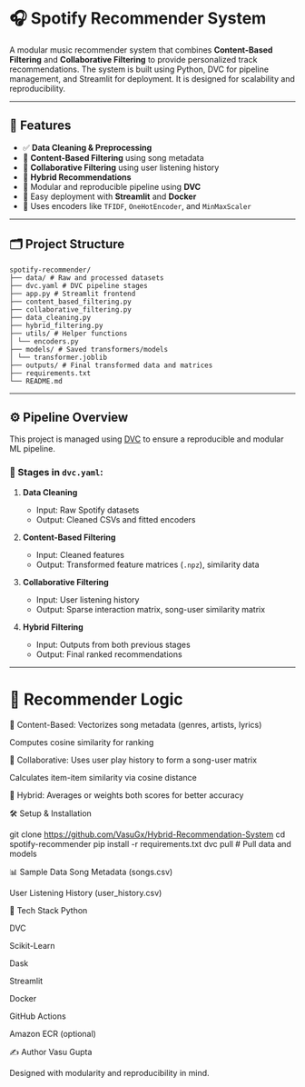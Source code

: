 # 🎧 Spotify Recommender System

A modular music recommender system that combines **Content-Based Filtering** and **Collaborative Filtering** to provide personalized track recommendations. The system is built using Python, DVC for pipeline management, and Streamlit for deployment. It is designed for scalability and reproducibility.

---

## 📌 Features

- ✅ **Data Cleaning & Preprocessing**
- 🎯 **Content-Based Filtering** using song metadata
- 👥 **Collaborative Filtering** using user listening history
- 🔀 **Hybrid Recommendations**
- 🧪 Modular and reproducible pipeline using **DVC**
- 🧱 Easy deployment with **Streamlit** and **Docker**
- 🧠 Uses encoders like `TFIDF`, `OneHotEncoder`, and `MinMaxScaler`

---

## 🗂️ Project Structure

```
spotify-recommender/
├── data/ # Raw and processed datasets
├── dvc.yaml # DVC pipeline stages
├── app.py # Streamlit frontend
├── content_based_filtering.py
├── collaborative_filtering.py
├── data_cleaning.py
├── hybrid_filtering.py
├── utils/ # Helper functions
│ └── encoders.py
├── models/ # Saved transformers/models
│ └── transformer.joblib
├── outputs/ # Final transformed data and matrices
├── requirements.txt
└── README.md
```


---

## ⚙️ Pipeline Overview

This project is managed using [DVC](https://dvc.org/) to ensure a reproducible and modular ML pipeline.

### 🔹 Stages in `dvc.yaml`:

1. **Data Cleaning**
   - Input: Raw Spotify datasets
   - Output: Cleaned CSVs and fitted encoders

2. **Content-Based Filtering**
   - Input: Cleaned features
   - Output: Transformed feature matrices (`.npz`), similarity data

3. **Collaborative Filtering**
   - Input: User listening history
   - Output: Sparse interaction matrix, song-user similarity matrix

4. **Hybrid Filtering**
   - Input: Outputs from both previous stages
   - Output: Final ranked recommendations

---

# 🧠 Recommender Logic
📌 Content-Based:
Vectorizes song metadata (genres, artists, lyrics)

Computes cosine similarity for ranking

📌 Collaborative:
Uses user play history to form a song-user matrix

Calculates item-item similarity via cosine distance

🔄 Hybrid:
Averages or weights both scores for better accuracy


🛠️ Setup & Installation

git clone https://github.com/VasuGx/Hybrid-Recommendation-System
cd spotify-recommender
pip install -r requirements.txt
dvc pull  # Pull data and models

📊 Sample Data
Song Metadata (songs.csv)

User Listening History (user_history.csv)

🧩 Tech Stack
Python

DVC

Scikit-Learn

Dask

Streamlit

Docker

GitHub Actions

Amazon ECR (optional)

✍️ Author
Vasu Gupta

Designed with modularity and reproducibility in mind.
